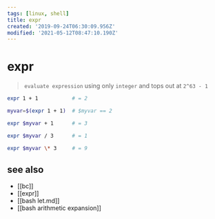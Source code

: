 ```yaml
---
tags: [linux, shell]
title: expr
created: '2019-09-24T06:30:09.956Z'
modified: '2021-05-12T08:47:10.190Z'
---
```


# expr

> `evaluate expression` using only `integer` and tops out at `2^63 - 1`

```sh
expr 1 + 1           # = 2

myvar=$(expr 1 + 1)  # $myvar == 2

expr $myvar + 1      # = 3

expr $myvar / 3      # = 1

expr $myvar \* 3     # = 9
```

## see also
- [[bc]]
- [[expr]]
- [[bash let.md]]
- [[bash arithmetic expansion]]
